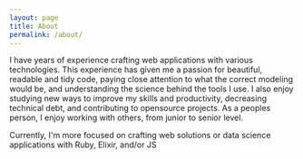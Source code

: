 ```yaml
---
layout: page
title: About
permalink: /about/
---
```


I have years of experience crafting web applications with various technologies. This experience has given me a passion for beautiful, readable and tidy code, paying close attention to what the correct modeling would be, and understanding the science behind the tools I use. I also enjoy studying new ways to improve my skills and productivity, decreasing technical debt, and contributing to opensource projects. As a peoples person, I enjoy working with others, from junior to senior level.

Currently, I'm more focused on crafting web solutions or data science applications with Ruby, Elixir, and/or JS